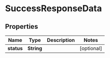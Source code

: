 

# SuccessResponseData


## Properties

| Name | Type | Description | Notes |
|------------ | ------------- | ------------- | -------------|
|**status** | **String** |  |  [optional] |



